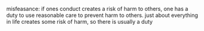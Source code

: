 misfeasance: if ones conduct creates a risk of harm to others, one has a duty to use reasonable care to prevent harm to others. just about everything in life creates some risk of harm, so there is usually a duty